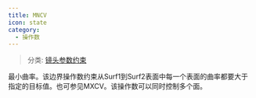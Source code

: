 ```yaml
---
title: MNCV
icon: state
category:
  - 操作数
---
```


> 分类: [镜头参数约束](/hb/operands/130/871/  "Zemax 操作数 镜头参数约束")

最小曲率。该边界操作数约束从Surf1到Surf2表面中每一个表面的曲率都要大于指定的目标值。也可参见MXCV。该操作数可以同时控制多个面。